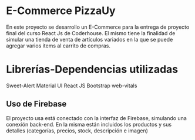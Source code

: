 # E-Commerce PizzaUy

En este proyecto se desarrollo un E-Commerce para la entrega de proyecto final del curso React Js de Coderhouse. El mismo tiene la finalidad de simular una tienda de venta de artículos variados en la que se puede agregar varios items al carrito de compras.



# Librerías-Dependencias utilizadas

Sweet-Alert
Material UI
React JS
Bootstrap
web-vitals

## Uso de Firebase

El proyecto usa está conectado con la interfaz de Firebase, simulando una conexión back-end.
En la misma están incluidos los productos y sus detalles (categorías, precios, stock, descripción e imagen)